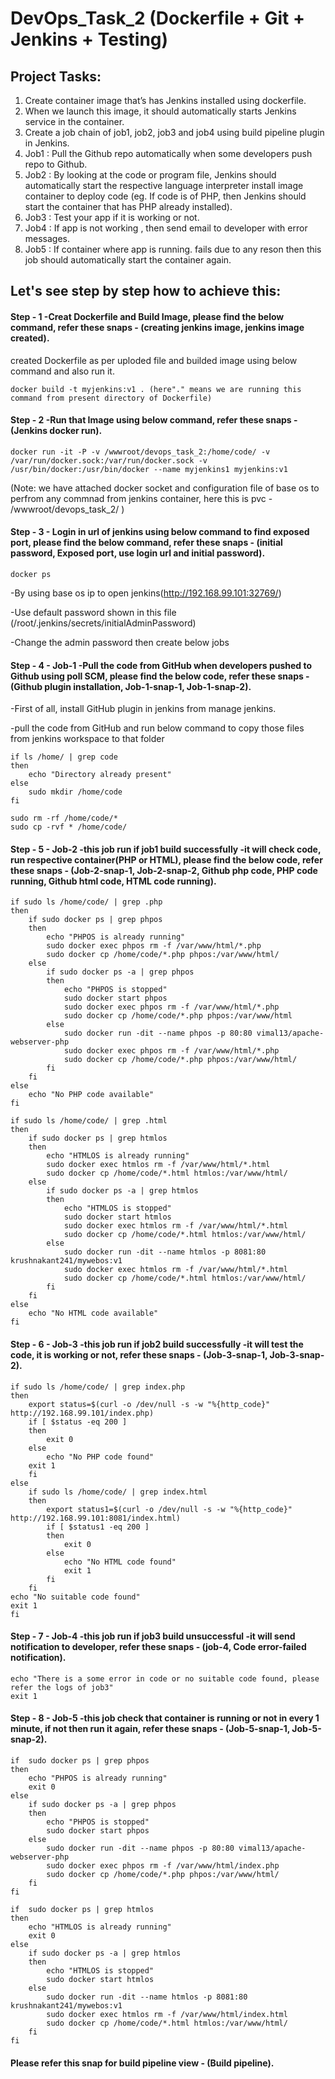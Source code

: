 # DevOps_Task_2 (Dockerfile + Git + Jenkins + Testing)

## Project Tasks:
1. Create container image that’s has Jenkins installed using dockerfile.
2. When we launch this image, it should automatically starts Jenkins service in the container.
3. Create a job chain of job1, job2, job3 and job4 using build pipeline plugin in Jenkins.
4. Job1 : Pull the Github repo automatically when some developers push repo to Github.
5. Job2 : By looking at the code or program file, Jenkins should automatically start the respective language interpreter install image container to deploy code (eg. If code is of PHP, then Jenkins should start the container that has PHP already installed).
6. Job3 : Test your app if it is working or not.
7. Job4 : If app is not working , then send email to developer with error messages.
8. Job5 : If container where app is running. fails due to any reson then this job should automatically start the container again.

## Let's see step by step how to achieve this:

#### Step - 1 -Creat Dockerfile and Build Image, please find the below command, refer these snaps - (creating jenkins image, jenkins image created).
created Dockerfile as per uploded file and builded image using below command and also run it.
```
docker build -t myjenkins:v1 . (here"." means we are running this command from present directory of Dockerfile)
```

#### Step - 2 -Run that Image using below command, refer these snaps - (Jenkins docker run).
```
docker run -it -P -v /wwwroot/devops_task_2:/home/code/ -v /var/run/docker.sock:/var/run/docker.sock -v /usr/bin/docker:/usr/bin/docker --name myjenkins1 myjenkins:v1 
```
(Note: we have attached docker socket and configuration file of base os to perfrom any commnad from jenkins container, here this is pvc - /wwwroot/devops_task_2/ )

#### Step - 3 - Login in url of jenkins using below command to find exposed port, please find the below command, refer these snaps - (initial password, Exposed port, use login url and initial password).
```
docker ps
```
-By using base os ip to open jenkins(http://192.168.99.101:32769/)

-Use default password shown in this file (/root/.jenkins/secrets/initialAdminPassword) 

-Change the admin password then create below jobs

#### Step - 4 - Job-1 -Pull the code from GitHub when developers pushed to Github using poll SCM, please find the below code, refer these snaps - (Github plugin installation, Job-1-snap-1, Job-1-snap-2).
-First of all, install GitHub plugin in jenkins from manage jenkins.

-pull the code from GitHub and run below command to copy those files from jenkins workspace to that folder
```
if ls /home/ | grep code
then
	echo "Directory already present"
else
	sudo mkdir /home/code
fi

sudo rm -rf /home/code/*
sudo cp -rvf * /home/code/
```

#### Step - 5 - Job-2 -this job run if job1 build successfully -it will check code, run respective container(PHP or HTML), please find the below code, refer these snaps - (Job-2-snap-1, Job-2-snap-2, Github php code, PHP code running, Github html code, HTML code running).

```
if sudo ls /home/code/ | grep .php
then
	if sudo docker ps | grep phpos
	then
		echo "PHPOS is already running"
		sudo docker exec phpos rm -f /var/www/html/*.php
		sudo docker cp /home/code/*.php phpos:/var/www/html/
	else
		if sudo docker ps -a | grep phpos
		then
			echo "PHPOS is stopped"
			sudo docker start phpos
			sudo docker exec phpos rm -f /var/www/html/*.php
			sudo docker cp /home/code/*.php phpos:/var/www/html
		else
			sudo docker run -dit --name phpos -p 80:80 vimal13/apache-webserver-php
			sudo docker exec phpos rm -f /var/www/html/*.php
			sudo docker cp /home/code/*.php phpos:/var/www/html/
		fi
	fi
else
	echo "No PHP code available"
fi
```
```
if sudo ls /home/code/ | grep .html
then
	if sudo docker ps | grep htmlos
	then
		echo "HTMLOS is already running"
		sudo docker exec htmlos rm -f /var/www/html/*.html
		sudo docker cp /home/code/*.html htmlos:/var/www/html/
	else
		if sudo docker ps -a | grep htmlos
		then
			echo "HTMLOS is stopped"
			sudo docker start htmlos
			sudo docker exec htmlos rm -f /var/www/html/*.html
			sudo docker cp /home/code/*.html htmlos:/var/www/html/
		else
			sudo docker run -dit --name htmlos -p 8081:80 krushnakant241/mywebos:v1
			sudo docker exec htmlos rm -f /var/www/html/*.html
			sudo docker cp /home/code/*.html htmlos:/var/www/html/
		fi
	fi
else
	echo "No HTML code available"
fi
```

#### Step - 6 - Job-3 -this job run if job2 build successfully -it will test the code, it is working or not, refer these snaps - (Job-3-snap-1, Job-3-snap-2).

```
if sudo ls /home/code/ | grep index.php
then
	export status=$(curl -o /dev/null -s -w "%{http_code}" http://192.168.99.101/index.php)
	if [ $status -eq 200 ]
	then
		exit 0
	else
		echo "No PHP code found"
	exit 1
	fi
else
	if sudo ls /home/code/ | grep index.html
	then
		export status1=$(curl -o /dev/null -s -w "%{http_code}" http://192.168.99.101:8081/index.html)
		if [ $status1 -eq 200 ]
		then
			exit 0
		else
			echo "No HTML code found"
			exit 1
		fi
	fi
echo "No suitable code found"
exit 1
fi
```

#### Step - 7 - Job-4 -this job run if job3 build unsuccessful -it will send notification to developer, refer these snaps - (job-4, Code error-failed notification).
```
echo "There is a some error in code or no suitable code found, please refer the logs of job3"
exit 1
```

#### Step - 8 - Job-5 -this job check that container is running or not in every 1 minute, if not then run it again, refer these snaps - (Job-5-snap-1, Job-5-snap-2).

```
if  sudo docker ps | grep phpos
then
	echo "PHPOS is already running"
	exit 0
else
	if sudo docker ps -a | grep phpos
	then
		echo "PHPOS is stopped"
		sudo docker start phpos
	else
		sudo docker run -dit --name phpos -p 80:80 vimal13/apache-webserver-php
		sudo docker exec phpos rm -f /var/www/html/index.php
		sudo docker cp /home/code/*.php phpos:/var/www/html/
	fi
fi
```
```
if  sudo docker ps | grep htmlos
then
	echo "HTMLOS is already running"
	exit 0
else
	if sudo docker ps -a | grep htmlos
	then
		echo "HTMLOS is stopped"
		sudo docker start htmlos
	else
		sudo docker run -dit --name htmlos -p 8081:80 krushnakant241/mywebos:v1
		sudo docker exec htmlos rm -f /var/www/html/index.html
		sudo docker cp /home/code/*.html htmlos:/var/www/html/
	fi
fi
```

#### Please refer this snap for build pipeline view - (Build pipeline).
